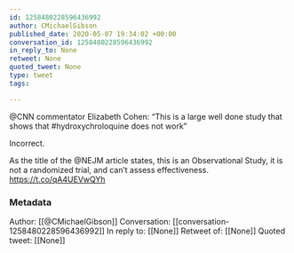 ```yaml
---
id: 1258480228596436992
author: CMichaelGibson
published_date: 2020-05-07 19:34:02 +00:00
conversation_id: 1258480228596436992
in_reply_to: None
retweet: None
quoted_tweet: None
type: tweet
tags:

---
```


⁦@CNN⁩ commentator Elizabeth Cohen: “This is a large well done study that shows that #hydroxychroloquine does not work”

Incorrect. 

As the title of the @NEJM article states, this is an Observational Study, it is not a randomized trial, and can’t assess effectiveness. https://t.co/qA4UEVwQYh

### Metadata

Author: [[@CMichaelGibson]]
Conversation: [[conversation-1258480228596436992]]
In reply to: [[None]]
Retweet of: [[None]]
Quoted tweet: [[None]]
